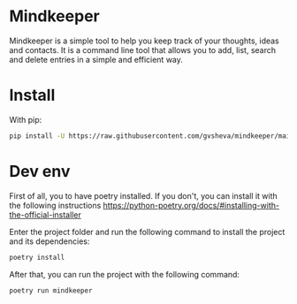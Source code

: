 # Mindkeeper 

Mindkeeper is a simple tool to help you keep track of your thoughts, ideas and
contacts. It is a command line tool that allows you to add, list, search and
delete entries in a simple and efficient way.

# Install

With pip:

```bash
pip install -U https://raw.githubusercontent.com/gvsheva/mindkeeper/main/dist/mindkeeper-0.2.0.tar.gz
```

# Dev env

First of all, you to have poetry installed. If you don't, you can
install it with the following instructions
https://python-poetry.org/docs/#installing-with-the-official-installer

Enter the project folder and run the following command to install the project
and its dependencies:

```bash
poetry install
```

After that, you can run the project with the following command:

```bash
poetry run mindkeeper
```
